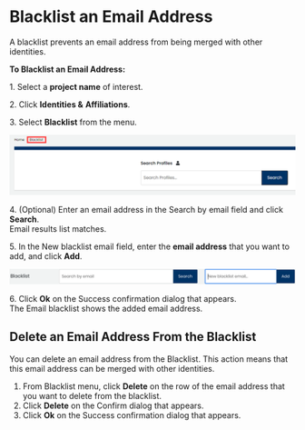 # Blacklist an Email Address

A blacklist prevents an email address from being merged with other identities.

**To Blacklist an Email Address:**

1\. Select a **project name** of interest.

2\. Click **Identities &** **Affiliations**.

3\. Select **Blacklist** from the menu.

![Blacklist](../../../.gitbook/assets/blacklist.png)

4\. (Optional) Enter an email address in the Search by email field and click **Search**.\
Email results list matches.

5\. In the New blacklist email field, enter the **email address** that you want to add, and click **Add**.

![](../../../.gitbook/assets/18088287.png)

6\. Click **Ok** on the Success confirmation dialog that appears.\
The Email blacklist shows the added email address.

## Delete an Email Address From the Blacklist <a href="#blacklistanemailaddress-deleteanemailaddressfromtheblacklist" id="blacklistanemailaddress-deleteanemailaddressfromtheblacklist"></a>

You can delete an email address from the Blacklist. This action means that this email address can be merged with other identities.

1. From Blacklist menu, click **Delete** on the row of the email address that you want to delete from the blacklist.
2. Click **Delete** on the Confirm dialog that appears.
3. Click **Ok** on the Success confirmation dialog that appears.
